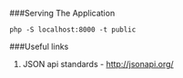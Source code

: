 
###Serving The Application

`php -S localhost:8000 -t public`

###Useful links
1. JSON api standards - http://jsonapi.org/